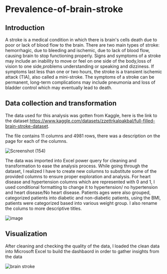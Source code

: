 # Prevalence-of-brain-stroke

## Introduction
A stroke is a medical condition in which there is brain's cells death due to poor or lack of blood flow to the brain. There are two main types of stroke:  hemorrhagic, due to bleeding and ischemic, due to lack of blood flow, causing brain to stop functioning properly. Signs and symptoms of a stroke may include an inability to move or feel on one side of the body,loss of vision to one side,problems understanding or speaking and dizziness. If symptoms last less than one or two hours, the stroke is a transient ischemic attack (TIA), also called a mini-stroke. The symptoms of a stroke can be permanent, long-term complications may include pneumonia and loss of bladder control which may eventually lead to death.

## Data collection and transformation

The data used for this analysis was gotten from Kaggle, here is the link to the dataset https://www.kaggle.com/datasets/zzettrkalpakbal/full-filled-brain-stroke-dataset.

The file contains 11 columns and 4981 rows, there was a description on the page for each of the columns.



![Screenshot (154)](https://user-images.githubusercontent.com/109418747/190642296-4449513a-9257-4150-938f-c7270a073cd6.png)



The data was imported into Excel power query for cleaning and transformation to ease the analysis process. While going through the dataset, I realized I have to create new columns to substitute some of the provided columns to ensure proper exploration and analysis. For heart disease and hypertension columns which are represented with 0 and 1, I used conditional formatting to change it to hypertension/ no hypertension and heart disease/No heart disease. Patients ages were also grouped, categorized patients into diabetic and non-diabetic patients, using the BMI, patients were categorized based into various weight group. I also rename the colums to more descriptive titles.


![image](https://user-images.githubusercontent.com/109418747/190642032-fd1932d4-eb3d-40b8-83e0-fc5578880208.png)

## Visualization
 
 
 After cleaning and checking the quality of the data, I loaded the clean data into Microsoft Excel to build the dashbaord in order to gather insights from the data

 
![brain stroke](https://user-images.githubusercontent.com/109418747/190633822-2017a58e-a33a-4303-ae5a-79cfe2e5d14d.png)


